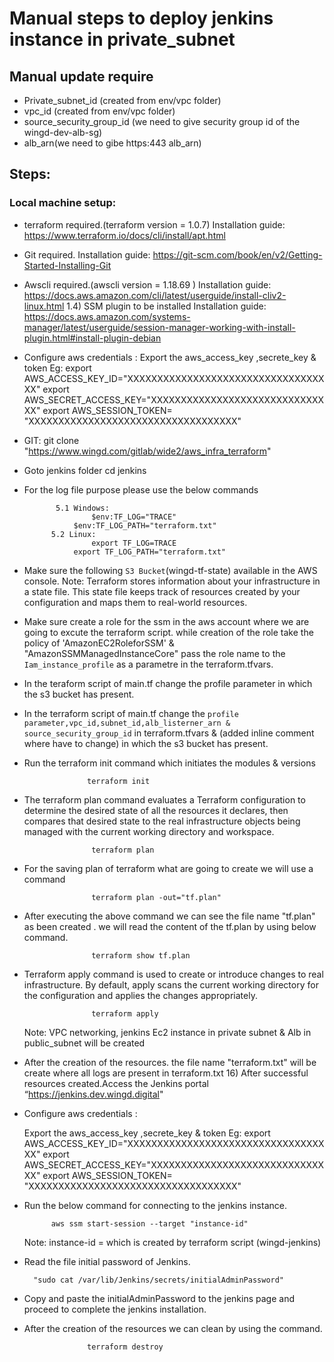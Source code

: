 # Manual steps to deploy jenkins instance in private_subnet 
## Manual update require

- Private_subnet_id (created from env/vpc folder)
- vpc_id (created from env/vpc folder)
- source_security_group_id (we need to give security group id of the wingd-dev-alb-sg)
- alb_arn(we need to gibe https:443 alb_arn)
## Steps:

### Local machine setup:

- terraform required.(terraform version = 1.0.7)
          Installation guide:
          https://www.terraform.io/docs/cli/install/apt.html
- Git required.
	      Installation guide:
	      https://git-scm.com/book/en/v2/Getting-Started-Installing-Git
- Awscli required.(awscli version = 1.18.69 )
          Installation guide:
          https://docs.aws.amazon.com/cli/latest/userguide/install-cliv2-linux.html
        1.4) SSM plugin to be installed
           Installation guide:
           https://docs.aws.amazon.com/systems-manager/latest/userguide/session-manager-working-with-install-plugin.html#install-plugin-debian
		
- Configure aws credentials : 
      Export the aws_access_key ,secrete_key & token 
                      Eg: export AWS_ACCESS_KEY_ID="XXXXXXXXXXXXXXXXXXXXXXXXXXXXXXXXXXX"
                          export AWS_SECRET_ACCESS_KEY="XXXXXXXXXXXXXXXXXXXXXXXXXXXXXXX"
                          export AWS_SESSION_TOKEN= "XXXXXXXXXXXXXXXXXXXXXXXXXXXXXXXXXXX"

-  GIT:
          git clone "https://www.wingd.com/gitlab/wide2/aws_infra_terraform"  
-  Goto jenkins folder
         cd jenkins
- For the log file purpose please use the below commands

                      
             5.1 Windows:
		             $env:TF_LOG="TRACE"
			     $env:TF_LOG_PATH="terraform.txt" 
		    5.2 Linux:
		             export TF_LOG=TRACE
			     export TF_LOG_PATH="terraform.txt"
                
- Make sure the following `S3 Bucket`(wingd-tf-state) available in the AWS console.
        Note: Terraform stores information about your infrastructure in a state file. This state file keeps track of resources created by your configuration and maps them to real-world resources.
        

- Make sure create a role for the ssm in the aws account where we are going to excute the terraform script. while creation of the role take the policy of 'AmazonEC2RoleforSSM' & "AmazonSSMManagedInstanceCore" pass the role name to the `Iam_instance_profile` as a parametre in the terraform.tfvars.
- In the teraform script of main.tf change the profile parameter in which the s3 bucket has present.
- In the terraform script of main.tf change the `profile parameter,vpc_id,subnet_id,alb_listerner_arn & source_security_group_id` in terraform.tfvars & (added inline comment where have to change) in which the s3 bucket has present.
- Run the terraform init command which initiates the modules & versions 

                     
                    terraform init         
                    

- The terraform plan command evaluates a Terraform configuration to determine the desired state of all the resources it declares, then compares that desired state to the real infrastructure objects being managed with the current working directory and workspace.

                     terraform plan
- For the saving plan of terraform what are going to create we will use a command

                     terraform plan -out="tf.plan"
- After executing the above command we can see the file name "tf.plan" as been created . we will read the content of the tf.plan by using below command.

                     terraform show tf.plan 
- Terraform apply command is used to create or introduce changes to real infrastructure. By default, apply scans the current working directory for the configuration and applies the changes appropriately.

                     terraform apply

    Note: VPC networking, jenkins Ec2 instance in private subnet & Alb in public_subnet will be created
- After the creation of the resources. the file name "terraform.txt" will be create where all logs are present in terraform.txt
    16) After successful resources created.Access the Jenkins portal “https://jenkins.dev.wingd.digital"

- Configure aws credentials :

    Export the aws_access_key ,secrete_key & token 
                  Eg: export AWS_ACCESS_KEY_ID="XXXXXXXXXXXXXXXXXXXXXXXXXXXXXXXXXXX"
                      export AWS_SECRET_ACCESS_KEY="XXXXXXXXXXXXXXXXXXXXXXXXXXXXXXX"
                      export AWS_SESSION_TOKEN= "XXXXXXXXXXXXXXXXXXXXXXXXXXXXXXXXXXX"

- Run the below command for connecting to the jenkins instance.

            aws ssm start-session --target "instance-id"
         
	Note: instance-id = which is created by terraform script (wingd-jenkins)

- Read the file initial password of Jenkins.

        "sudo cat /var/lib/Jenkins/secrets/initialAdminPassword"
- Copy and paste the initialAdminPassword to the jenkins page and proceed to complete the jenkins installation.
- After the creation of the resources we can clean by using the command.

                    terraform destroy
